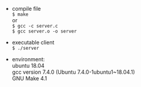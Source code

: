 
* compile file  
`$ make`  
or  
`$ gcc -c server.c`  
`$ gcc server.o -o server`  

* executable client  
`$ ./server`  
  
* environment:  
ubuntu 18.04    
gcc version 7.4.0 (Ubuntu 7.4.0-1ubuntu1~18.04.1)   
GNU Make 4.1    
